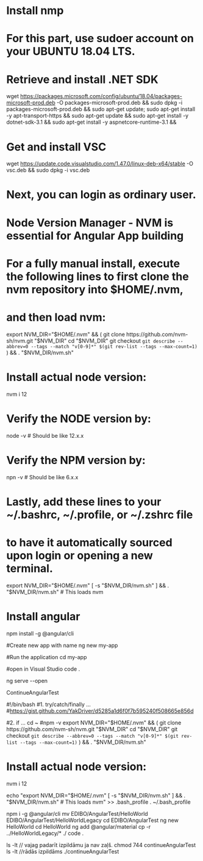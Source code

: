 # Install nmp

# For this part, use sudoer account on your UBUNTU 18.04 LTS.
# Retrieve and install .NET SDK

 wget https://packages.microsoft.com/config/ubuntu/18.04/packages-microsoft-prod.deb -O packages-microsoft-prod.deb &&
 sudo dpkg -i packages-microsoft-prod.deb &&
 sudo apt-get update; 
 sudo apt-get install -y apt-transport-https && 
 sudo apt-get update && 
 sudo apt-get install -y dotnet-sdk-3.1 &&
 sudo apt-get install -y aspnetcore-runtime-3.1 &&

# Get and install VSC
 wget https://update.code.visualstudio.com/1.47.0/linux-deb-x64/stable -O vsc.deb &&
 sudo dpkg -i vsc.deb

# Next, you can login as ordinary user.
# Node Version Manager - NVM is essential for Angular App building
# For a fully manual install, execute the following lines to first clone the nvm repository into $HOME/.nvm, 
# and then load nvm:

export NVM_DIR="$HOME/.nvm" && (
 git clone https://github.com/nvm-sh/nvm.git "$NVM_DIR"
 cd "$NVM_DIR"
 git checkout `git describe --abbrev=0 --tags --match "v[0-9]*" $(git rev-list --tags --max-count=1)`
) && \. "$NVM_DIR/nvm.sh"

# Install actual node version:
nvm i 12

# Verify the NODE version by: 

node -v  # Should be like 12.x.x

# Verify the NPM version by: 

npn -v  # Should be like 6.x.x

# Lastly, add these lines to your ~/.bashrc, ~/.profile, or ~/.zshrc file
# to have it automatically sourced upon login or opening a new terminal.

export NVM_DIR="$HOME/.nvm"
[ -s "$NVM_DIR/nvm.sh" ] && \. "$NVM_DIR/nvm.sh" # This loads nvm




# Install angular
npm install -g @angular/cli

#Create new app with name
ng new my-app

#Run the application
cd my-app

#open in Visual Studio
code .

ng serve --open


ContinueAngularTest  

#!/bin/bash
#1. try/catch/finally ...
#https://gist.github.com/YakDriver/d5285a1d6f0f7b595240f508665e856d

#2. if ...
cd ~
#npm -v
export NVM_DIR="$HOME/.nvm" && (
 git clone https://github.com/nvm-sh/nvm.git "$NVM_DIR"
 cd "$NVM_DIR"
 git checkout `git describe --abbrev=0 --tags --match "v[0-9]*" $(git rev-list --tags --max-count=1)`
) && \. "$NVM_DIR/nvm.sh"

# Install actual node version:
nvm i 12

echo "export NVM_DIR="$HOME/.nvm"
[ -s "$NVM_DIR/nvm.sh" ] && \. "$NVM_DIR/nvm.sh" # This loads nvm" >> .bash_profile
. ~/.bash_profile

npm i -g @angular/cli
mv EDIBO/AngularTest/HelloWorld EDIBO/AngularTest/HelloWorldLegacy
cd EDIBO/AngularTest
ng new HelloWorld
cd HelloWorld
ng add @angular/material
cp -r ../HelloWorldLegacy/* ./
code .


ls -lt // vajag padarīt izpildāmu ja nav zaļš.
chmod 744 continueAngularTest
ls -lt //rādās izpildāms
./continueAngularTest

